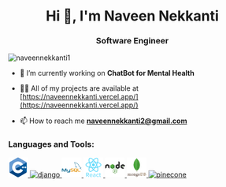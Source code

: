 <h1 align="center">Hi 👋, I'm Naveen Nekkanti</h1>
<h3 align="center">Software Engineer</h3>

<p align="left"> <img src="https://komarev.com/ghpvc/?username=naveennekkanti1&label=Profile%20views&color=0e75b6&style=flat" alt="naveennekkanti1" /> </p>

- 🔭 I’m currently working on **ChatBot for Mental Health**

- 👨‍💻 All of my projects are available at [https://naveennekkanti.vercel.app/](https://naveennekkanti.vercel.app/)

- 📫 How to reach me **naveennekkanti2@gmail.com**

<h3 align="left">Languages and Tools:</h3>
<p align="left">
  <a href="https://www.w3schools.com/cpp/" target="_blank" rel="noreferrer">
    <img src="https://raw.githubusercontent.com/devicons/devicon/master/icons/cplusplus/cplusplus-original.svg" alt="cplusplus" width="40" height="40"/>
  </a>
  <a href="https://www.djangoproject.com/" target="_blank" rel="noreferrer">
    <img src="https://cdn.worldvectorlogo.com/logos/django.svg" alt="django" width="40" height="40"/>
  </a>
  <a href="https://www.mysql.com/" target="_blank" rel="noreferrer">
    <img src="https://raw.githubusercontent.com/devicons/devicon/master/icons/mysql/mysql-original-wordmark.svg" alt="mysql" width="40" height="40"/>
  </a>
  <a href="https://reactjs.org/" target="_blank" rel="noreferrer">
    <img src="https://raw.githubusercontent.com/devicons/devicon/master/icons/react/react-original-wordmark.svg" alt="react" width="40" height="40"/>
  </a>
  <a href="https://nodejs.org/" target="_blank" rel="noreferrer">
    <img src="https://raw.githubusercontent.com/devicons/devicon/master/icons/nodejs/nodejs-original-wordmark.svg" alt="nodejs" width="40" height="40"/>
  </a>
  <a href="https://www.mongodb.com/" target="_blank" rel="noreferrer">
    <img src="https://raw.githubusercontent.com/devicons/devicon/master/icons/mongodb/mongodb-original-wordmark.svg" alt="mongodb" width="40" height="40"/>
  </a>
  <a href="https://www.pinecone.io/" target="_blank" rel="noreferrer">
    <img src="https://uploads-ssl.webflow.com/5f5b9d883446e2b99d64d7c2/632891c4cdbba219c0641ed9_Favicon-P.svg" alt="pinecone" width="40" height="40"/>
  </a>
</p>

